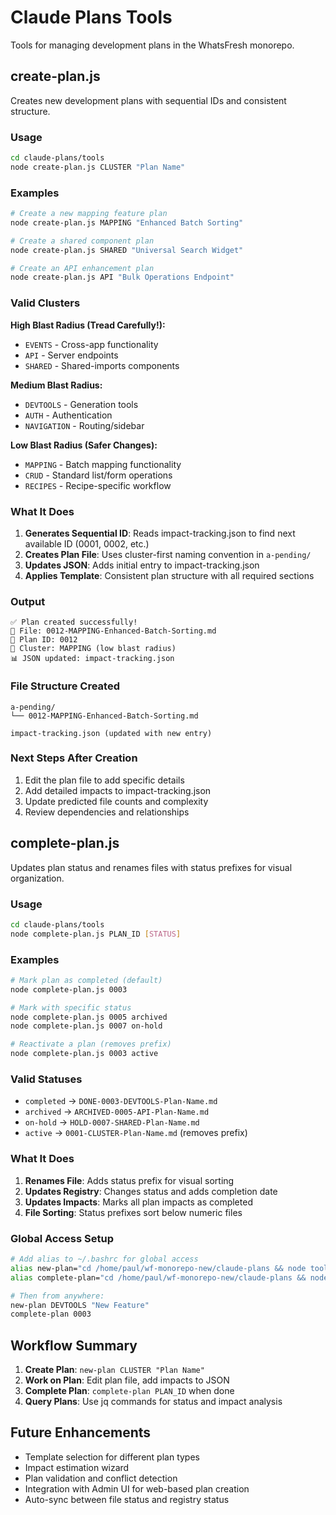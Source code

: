 # Claude Plans Tools

Tools for managing development plans in the WhatsFresh monorepo.

## create-plan.js

Creates new development plans with sequential IDs and consistent structure.

### Usage

```bash
cd claude-plans/tools
node create-plan.js CLUSTER "Plan Name"
```

### Examples

```bash
# Create a new mapping feature plan
node create-plan.js MAPPING "Enhanced Batch Sorting"

# Create a shared component plan  
node create-plan.js SHARED "Universal Search Widget"

# Create an API enhancement plan
node create-plan.js API "Bulk Operations Endpoint"
```

### Valid Clusters

**High Blast Radius (Tread Carefully!):**
- `EVENTS` - Cross-app functionality
- `API` - Server endpoints  
- `SHARED` - Shared-imports components

**Medium Blast Radius:**
- `DEVTOOLS` - Generation tools
- `AUTH` - Authentication
- `NAVIGATION` - Routing/sidebar

**Low Blast Radius (Safer Changes):**
- `MAPPING` - Batch mapping functionality
- `CRUD` - Standard list/form operations
- `RECIPES` - Recipe-specific workflow

### What It Does

1. **Generates Sequential ID**: Reads impact-tracking.json to find next available ID (0001, 0002, etc.)
2. **Creates Plan File**: Uses cluster-first naming convention in `a-pending/`
3. **Updates JSON**: Adds initial entry to impact-tracking.json
4. **Applies Template**: Consistent plan structure with all required sections

### Output

```
✅ Plan created successfully!
📁 File: 0012-MAPPING-Enhanced-Batch-Sorting.md
🔢 Plan ID: 0012
🎯 Cluster: MAPPING (low blast radius)
📊 JSON updated: impact-tracking.json
```

### File Structure Created

```
a-pending/
└── 0012-MAPPING-Enhanced-Batch-Sorting.md

impact-tracking.json (updated with new entry)
```

### Next Steps After Creation

1. Edit the plan file to add specific details
2. Add detailed impacts to impact-tracking.json
3. Update predicted file counts and complexity
4. Review dependencies and relationships

## complete-plan.js

Updates plan status and renames files with status prefixes for visual organization.

### Usage

```bash
cd claude-plans/tools
node complete-plan.js PLAN_ID [STATUS]
```

### Examples

```bash
# Mark plan as completed (default)
node complete-plan.js 0003

# Mark with specific status
node complete-plan.js 0005 archived
node complete-plan.js 0007 on-hold

# Reactivate a plan (removes prefix)
node complete-plan.js 0003 active
```

### Valid Statuses

- `completed` → `DONE-0003-DEVTOOLS-Plan-Name.md`
- `archived` → `ARCHIVED-0005-API-Plan-Name.md`  
- `on-hold` → `HOLD-0007-SHARED-Plan-Name.md`
- `active` → `0001-CLUSTER-Plan-Name.md` (removes prefix)

### What It Does

1. **Renames File**: Adds status prefix for visual sorting
2. **Updates Registry**: Changes status and adds completion date
3. **Updates Impacts**: Marks all plan impacts as completed
4. **File Sorting**: Status prefixes sort below numeric files

### Global Access Setup

```bash
# Add alias to ~/.bashrc for global access
alias new-plan="cd /home/paul/wf-monorepo-new/claude-plans && node tools/create-plan.js"
alias complete-plan="cd /home/paul/wf-monorepo-new/claude-plans && node tools/complete-plan.js"

# Then from anywhere:
new-plan DEVTOOLS "New Feature"
complete-plan 0003
```

## Workflow Summary

1. **Create Plan**: `new-plan CLUSTER "Plan Name"`
2. **Work on Plan**: Edit plan file, add impacts to JSON
3. **Complete Plan**: `complete-plan PLAN_ID` when done
4. **Query Plans**: Use jq commands for status and impact analysis

## Future Enhancements

- Template selection for different plan types
- Impact estimation wizard
- Plan validation and conflict detection
- Integration with Admin UI for web-based plan creation
- Auto-sync between file status and registry status